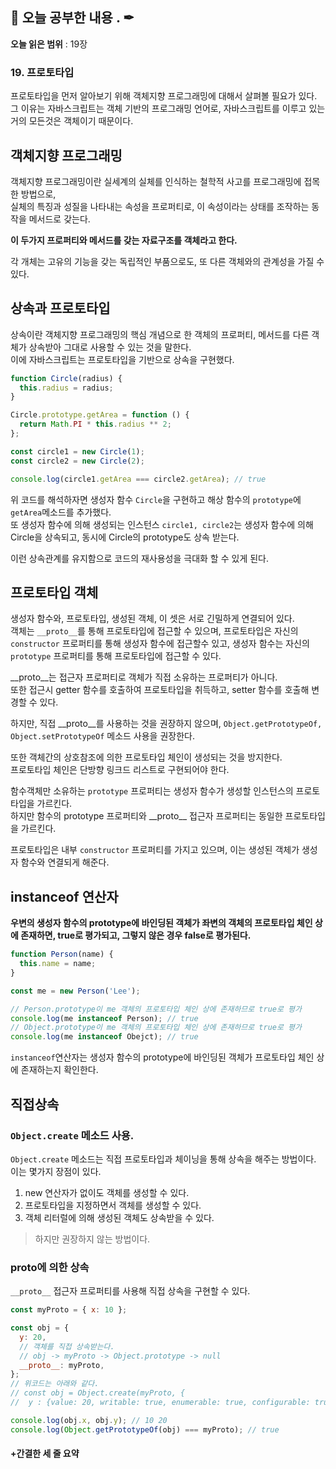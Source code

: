 ## 📕 오늘 공부한 내용 . ✒

**오늘 읽은 범위** : 19장

### 19. 프로토타입

프로토타입을 먼저 알아보기 위해 객체지향 프로그래밍에 대해서 살펴볼 필요가 있다.<br>
그 이유는 자바스크립트는 객체 기반의 프로그래밍 언어로, 자바스크립트를 이루고 있는 거의 모든것은 객체이기 때문이다.

## 객체지향 프로그래밍

객체지향 프로그래밍이란 실세계의 실체를 인식하는 철학적 사고를 프로그래밍에 접목한 방법으로,<br>
실체의 특징과 성질을 나타내는 속성을 프로퍼티로, 이 속성이라는 상태를 조작하는 동작을 메서드로 갖는다.

**이 두가지 프로퍼티와 메서드를 갖는 자료구조를 객체라고 한다.**

각 개체는 고유의 기능을 갖는 독립적인 부품으로도, 또 다른 객체와의 관계성을 가질 수 있다.

## 상속과 프로토타입

상속이란 객체지향 프로그래밍의 핵심 개념으로 한 객체의 프로퍼티, 메서드를 다른 객체가 상속받아 그대로 사용할 수 있는 것을 말한다.<br>
이에 자바스크립트는 프로토타입을 기반으로 상속을 구현했다.

```javascript
function Circle(radius) {
  this.radius = radius;
}

Circle.prototype.getArea = function () {
  return Math.PI * this.radius ** 2;
};

const circle1 = new Circle(1);
const circle2 = new Circle(2);

console.log(circle1.getArea === circle2.getArea); // true
```

위 코드를 해석하자면 생성자 함수 `Circle`을 구현하고 해상 함수의 `prototype`에 `getArea`메소드를 추가했다.<br>
또 생성자 함수에 의해 생성되는 인스턴스 `circle1, circle2`는 생성자 함수에 의해 Circle을 상속되고, 동시에 Circle의 prototype도 상속 받는다.

이런 상속관계를 유지함으로 코드의 재사용성을 극대화 할 수 있게 된다.

## 프로토타입 객체

생성자 함수와, 프로토타입, 생성된 객체, 이 셋은 서로 긴밀하게 연결되어 있다.<br>
객체는 `__proto__`를 통해 프로토타입에 접근할 수 있으며, 프로토타입은 자신의 `constructor` 프로퍼티를 통해 생성자 함수에 접근할수 있고, 생성자 함수는 자신의 `prototype` 프로퍼티를 통해 프로토타입에 접근할 수 있다.

\_\_proto\_\_는 접근자 프로퍼티로 객체가 직접 소유하는 프로퍼티가 아니다.<br>
또한 접근시 getter 함수를 호출하여 프로토타입을 취득하고, setter 함수를 호출해 변경할 수 있다.

하지만, 직접 \_\_proto\_\_를 사용하는 것을 권장하지 않으며, `Object.getPrototypeOf, Object.setPrototypeOf` 메소드 사용을 권장한다.

또한 객체간의 상호참조에 의한 프로토타입 체인이 생성되는 것을 방지한다.<br>
프로토타입 체인은 단방향 링크드 리스트로 구현되어야 한다.

함수객체만 소유하는 `prototype` 프로퍼티는 생성자 함수가 생성할 인스턴스의 프로토타입을 가르킨다.<br>
하지만 함수의 prototype 프로퍼티와 \_\_proto\_\_ 접근자 프로퍼티는 동일한 프로토타입을 가르킨다.

프로토타입은 내부 `constructor` 프로퍼티를 가지고 있으며, 이는 생성된 객체가 생성자 함수와 연결되게 해준다.

## instanceof 연산자

**우변의 생성자 함수의 prototype에 바인딩된 객체가 좌변의 객체의 프로토타입 체인 상에 존재하면, true로 평가되고, 그렇지 않은 경우 false로 평가된다.**

```javascript
function Person(name) {
  this.name = name;
}

const me = new Person('Lee');

// Person.prototype이 me 객체의 프로토타입 체인 상에 존재하므로 true로 평가
console.log(me instanceof Person); // true
// Object.prototype이 me 객체의 프로토타입 체인 상에 존재하므로 true로 평가
console.log(me instanceof Obejct); // true
```

`instanceof`연산자는 생성자 함수의 prototype에 바인딩된 객체가 프로토타입 체인 상에 존재하는지 확인한다.

## 직접상속

### `Object.create` 메소드 사용.

`Object.create` 메소드는 직접 프로토타입과 체이닝을 통해 상속을 해주는 방법이다.<br>
이는 몇가지 장점이 있다.

1. new 연산자가 없이도 객체를 생성할 수 있다.
2. 프로토타입을 지정하면서 객체를 생성할 수 있다.
3. 객체 리터럴에 의해 생성된 객체도 상속받을 수 있다.

> 하지만 권장하지 않는 방법이다.

### **proto**에 의한 상속

`__proto__` 접근자 프로퍼티를 사용해 직접 상속을 구현할 수 있다.

```javascript
const myProto = { x: 10 };

const obj = {
  y: 20,
  // 객체를 직접 상속받는다.
  // obj -> myProto -> Object.prototype -> null
  __proto__: myProto,
};
// 위코드는 아래와 같다.
// const obj = Object.create(myProto, {
//	y : {value: 20, writable: true, enumerable: true, configurable: true}});

console.log(obj.x, obj.y); // 10 20
console.log(Object.getPrototypeOf(obj) === myProto); // true
```

#### +간결한 세 줄 요약
